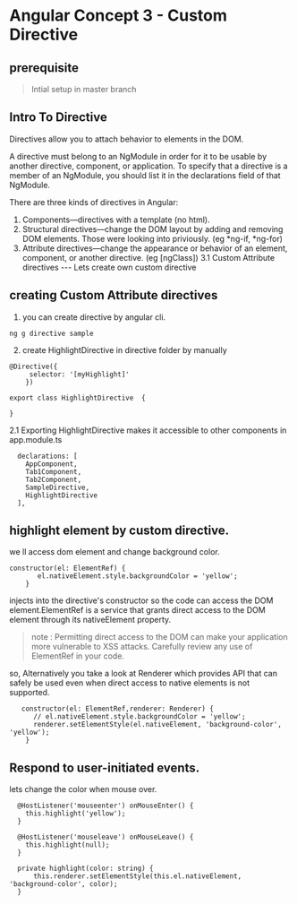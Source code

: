 # Angular Concept 3 - Custom Directive
## prerequisite
>Intial setup in master branch

## Intro To Directive
Directives allow you to attach behavior to elements in the DOM.

A directive must belong to an NgModule in order for it to be usable by another directive, component, or application. To specify that a directive is a member of an NgModule, you should list it in the declarations field of that NgModule.

There are three kinds of directives in Angular:
1. Components—directives with a template (no html).
2. Structural directives—change the DOM layout by adding and removing DOM elements. Those were looking into priviously. (eg *ng-if, *ng-for)
3. Attribute directives—change the appearance or behavior of an element, component, or another directive. (eg [ngClass])
   3.1 Custom Attribute directives --- Lets create own custom directive


## creating  Custom Attribute directives 

1. you can create directive by angular cli. 
```
ng g directive sample
```

2. create HighlightDirective in directive folder by manually
```
@Directive({
     selector: '[myHighlight]' 
    })

export class HighlightDirective  {
   
}

```

2.1 Exporting HighlightDirective makes it accessible to other components in app.module.ts

```
  declarations: [
    AppComponent,
    Tab1Component,
    Tab2Component,
    SampleDirective,
    HighlightDirective
  ],
```

## highlight element by custom directive.

we ll access dom element and change background color. 

```
constructor(el: ElementRef) {
       el.nativeElement.style.backgroundColor = 'yellow';
    }
```
injects into the directive's constructor so the code can access the DOM element.ElementRef is a service that grants direct access to the DOM element through its nativeElement property.

>note : Permitting direct access to the DOM can make your application more vulnerable to XSS attacks. Carefully review any use of ElementRef in your code. 

so, Alternatively you take a look at Renderer which provides API that can safely be used even when direct access to native elements is not supported.

```
   constructor(el: ElementRef,renderer: Renderer) {
      // el.nativeElement.style.backgroundColor = 'yellow';
      renderer.setElementStyle(el.nativeElement, 'background-color', 'yellow');
    }
```

## Respond to user-initiated events.

lets change the color when mouse over.
```
  @HostListener('mouseenter') onMouseEnter() {
    this.highlight('yellow');
  }

  @HostListener('mouseleave') onMouseLeave() {
    this.highlight(null);
  }

  private highlight(color: string) {
      this.renderer.setElementStyle(this.el.nativeElement, 'background-color', color);
  }

```